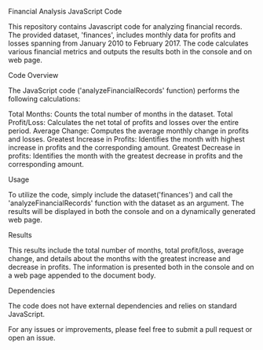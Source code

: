 Financial Analysis JavaScript Code

This repository contains Javascript code for analyzing financial records. The provided dataset, 'finances', includes monthly data for profits and losses spanning from January 2010 to February 2017. The code calculates various financial metrics and outputs the results both in the console and on web page.

Code Overview

The JavaScript code ('analyzeFinancialRecords' function) performs the following calculations:

Total Months: Counts the total number of months in the dataset. Total Profit/Loss: Calculates the net total of profits and losses over the entire period. Average Change: Computes the average monthly change in profits and losses. Greatest Increase in Profits: Identifies the month with highest increase in profits and the corresponding amount. Greatest Decrease in profits: Identifies the month with the greatest decrease in profits and the corresponding amount.

Usage

To utilize the code, simply include the dataset('finances') and call the 'analyzeFinancialRecords' function with the dataset as an argument. The results will be displayed in both the console and on a dynamically generated web page.

Results

This results include the total number of months, total profit/loss, average change, and details about the months with the greatest increase and decrease in profits. The information is presented both in the console and on a web page appended to the document body.

Dependencies

The code does not have external dependencies and relies on standard JavaScript.

For any issues or improvements, please feel free to submit a pull request or open an issue.